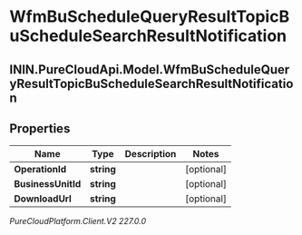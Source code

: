 # WfmBuScheduleQueryResultTopicBuScheduleSearchResultNotification

## ININ.PureCloudApi.Model.WfmBuScheduleQueryResultTopicBuScheduleSearchResultNotification

## Properties

|Name | Type | Description | Notes|
|------------ | ------------- | ------------- | -------------|
| **OperationId** | **string** |  | [optional] |
| **BusinessUnitId** | **string** |  | [optional] |
| **DownloadUrl** | **string** |  | [optional] |



_PureCloudPlatform.Client.V2 227.0.0_
